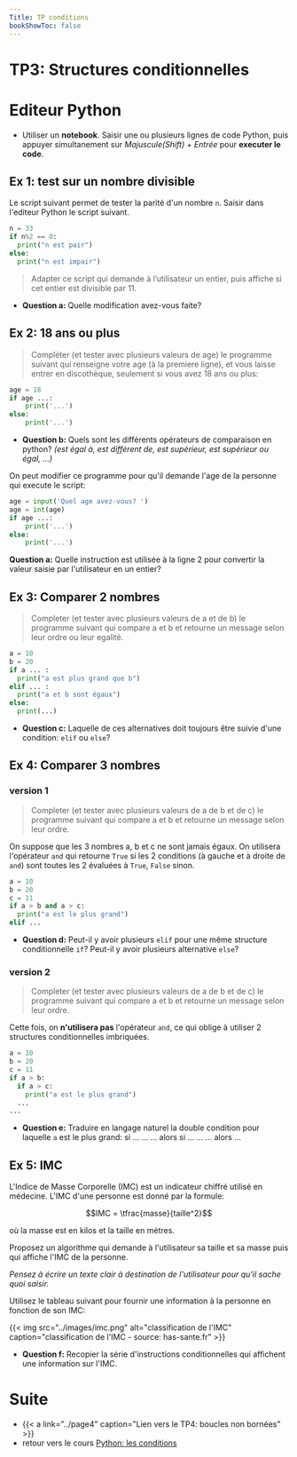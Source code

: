 ```yaml
---
Title: TP conditions
bookShowToc: false
---
```


  
  <!--<link rel="stylesheet" href="https://pyscript.net/alpha/pyscript.css" />
 -->
   <style>
    .editor-box{
      width: 60%;
      display: block;
      border: none;
      margin-right: 10px;
      box-shadow: 0px 2px 5px 0px rgb(77, 77, 77, 0.46);
    }
    #output > div {
    font-family: 'monospace';
    background-color: #e5e5e5;
    border: 1px solid lightgray;
    /*border-top: 0;*/
    font-size: 0.875rem;
    padding: 0.5rem;
  
  }

  #output > div:first-child {
    border-top: 1px solid lightgray;
    display: block;
  }

  #output > div:nth-child(even) {
    border: 0;
  } 
</style>

  <script defer src="https://pyscript.net/alpha/pyscript.js"></script>

# TP3: Structures conditionnelles
# Editeur Python
* Utiliser un **notebook**. Saisir une ou plusieurs lignes de code Python, puis appuyer simultanement sur *Majuscule(Shift)* + *Entrée* pour **executer le code**.

<div>
<py-repl id="my-repl" auto-generate="true"></py-repl>
</div>


## Ex 1: test sur un nombre divisible
Le script suivant permet de tester la parité d'un nombre `n`. Saisir dans l'editeur Python le script suivant.

```python
n = 33
if n%2 == 0:
  print("n est pair")
else: 
  print("n est impair")
```

> Adapter ce script qui demande à l’utilisateur un entier, puis affiche si cet entier est divisible par 11.

* **Question a:** Quelle modification avez-vous faite?

## Ex 2: 18 ans ou plus
> Compléter (et tester avec plusieurs valeurs de age) le programme suivant qui renseigne votre age (à la premiere ligne), et vous laisse entrer en discothèque, seulement si vous avez 18 ans ou plus:

```python
age = 18
if age ...:
    print('...')
else:
    print('...')
```

* **Question b:** Quels sont les différents opérateurs de comparaison en python? *(est égal à, est différent de, est supérieur, est supérieur ou égal, ...)*

On peut modifier ce programme pour qu'il demande l'age de la personne qui execute le script:

```python
age = input('Quel age avez-vous? ')
age = int(age)
if age ...:
    print('...')
else:
    print('...')
```

**Question a:** Quelle instruction est utilisée à la ligne 2 pour convertir la valeur saisie par l'utilisateur en un entier?

## Ex 3: Comparer 2 nombres
> Completer (et tester avec plusieurs valeurs de a et de b) le programme suivant qui compare a et b et retourne un message selon leur ordre ou leur egalité.

```python 
a = 10
b = 20
if a ... :
  print("a est plus grand que b")
elif ... :
  print("a et b sont égaux")
else:
  print(...)
```

* **Question c:** Laquelle de ces alternatives doit toujours être suivie d'une condition: `elif` ou `else`?

## Ex 4: Comparer 3 nombres
### version 1
> Completer (et tester avec plusieurs valeurs de a de b et de c) le programme suivant qui compare a et b et retourne un message selon leur ordre.

On suppose que les 3 nombres a, b et c ne sont jamais égaux. On utilisera l'opérateur `and` qui retourne `True` si les 2 conditions (à gauche et à droite de `and`) sont toutes les 2 évaluées à `True`, `False` sinon.

```python
a = 10
b = 20
c = 11
if a > b and a > c:
  print("a est le plus grand")
elif ...
```

* **Question d:** Peut-il y avoir plusieurs `elif` pour une même structure conditionnelle `if`? Peut-il y avoir plusieurs alternative `else`?

### version 2
> Completer (et tester avec plusieurs valeurs de a de b et de c) le programme suivant qui compare a et b et retourne un message selon leur ordre.

Cette fois, on **n'utilisera pas** l'opérateur `and`, ce qui oblige à utiliser 2 structures conditionnelles imbriquées.

```python
a = 10
b = 20
c = 11
if a > b:
  if a > c:
    print("a est le plus grand")
  ...
...
```

* **Question e:** Traduire en langage naturel la double condition pour laquelle `a` est le plus grand: si ... ... ... alors si ... ... ... alors ...

## Ex 5: IMC
L'Indice de Masse Corporelle (IMC) est un indicateur chiffré utilisé en médecine. L'IMC d'une personne est donné par la formule:

$$IMC = \tfrac{masse}{taille^2}$$

où la masse est en kilos et la taille en mètres.

Proposez un algorithme qui demande à l'utilisateur sa taille et sa masse puis qui affiche l'IMC de la personne.

*Pensez à écrire un texte clair à destination de l'utilisateur pour qu'il sache quoi saisir.*

Utilisez le tableau suivant pour fournir une information à la personne en fonction de son IMC:

{{< img src="../images/imc.png" alt="classification de l'IMC" caption="classification de l'IMC - source: has-sante.fr" >}}

* **Question f:** Recopier la série d'instructions conditionnelles qui affichent une information sur l'IMC.

# Suite
* {{< a link="../page4" caption="Lien vers le TP4: boucles non bornées" >}}
* retour vers le cours [Python: les conditions](/docs/python/pages/conditions/page2/)


